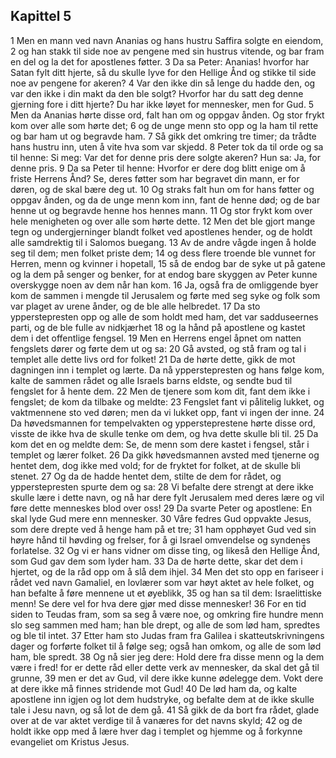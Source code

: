 ## Kapittel 5

1 Men en mann ved navn Ananias og hans hustru Saffira solgte en eiendom,
2 og han stakk til side noe av pengene med sin hustrus vitende, og bar fram en del og la det for apostlenes føtter.
3 Da sa Peter: Ananias! hvorfor har Satan fylt ditt hjerte, så du skulle lyve for den Hellige Ånd og stikke til side noe av pengene for akeren?
4 Var den ikke din så lenge du hadde den, og var den ikke i din makt da den ble solgt? Hvorfor har du satt deg denne gjerning fore i ditt hjerte? Du har ikke løyet for mennesker, men for Gud.
5 Men da Ananias hørte disse ord, falt han om og oppgav ånden. Og stor frykt kom over alle som hørte det;
6 og de unge menn sto opp og la ham til rette og bar ham ut og begravde ham.
7 Så gikk det omkring tre timer; da trådte hans hustru inn, uten å vite hva som var skjedd.
8 Peter tok da til orde og sa til henne: Si meg: Var det for denne pris dere solgte akeren? Hun sa: Ja, for denne pris.
9 Da sa Peter til henne: Hvorfor er dere dog blitt enige om å friste Herrens Ånd? Se, deres føtter som har begravet din mann, er for døren, og de skal bære deg ut.
10 Og straks falt hun om for hans føtter og oppgav ånden, og da de unge menn kom inn, fant de henne død; og de bar henne ut og begravde henne hos hennes mann.
11 Og stor frykt kom over hele menigheten og over alle som hørte dette.
12 Men det ble gjort mange tegn og undergjerninger blandt folket ved apostlenes hender, og de holdt alle samdrektig til i Salomos buegang.
13 Av de andre vågde ingen å holde seg til dem; men folket priste dem;
14 og dess flere troende ble vunnet for Herren, menn og kvinner i hopetall,
15 så de endog bar de syke ut på gatene og la dem på senger og benker, for at endog bare skyggen av Peter kunne overskygge noen av dem når han kom.
16 Ja, også fra de omliggende byer kom de sammen i mengde til Jerusalem og førte med seg syke og folk som var plaget av urene ånder, og de ble alle helbredet.
17 Da sto ypperstepresten opp og alle de som holdt med ham, det var sadduseernes parti, og de ble fulle av nidkjærhet
18 og la hånd på apostlene og kastet dem i det offentlige fengsel.
19 Men en Herrens engel åpnet om natten fengslets dører og førte dem ut og sa:
20 Gå avsted, og stå fram og tal i templet alle dette livs ord for folket!
21 Da de hørte dette, gikk de mot dagningen inn i templet og lærte. Da nå ypperstepresten og hans følge kom, kalte de sammen rådet og alle Israels barns eldste, og sendte bud til fengslet for å hente dem.
22 Men de tjenere som kom dit, fant dem ikke i fengslet; de kom da tilbake og meldte:
23 Fengslet fant vi pålitelig lukket, og vaktmennene sto ved døren; men da vi lukket opp, fant vi ingen der inne.
24 Da høvedsmannen for tempelvakten og yppersteprestene hørte disse ord, visste de ikke hva de skulle tenke om dem, og hva dette skulle bli til.
25 Da kom det en og meldte dem: Se, de menn som dere kastet i fengsel, står i templet og lærer folket.
26 Da gikk høvedsmannen avsted med tjenerne og hentet dem, dog ikke med vold; for de fryktet for folket, at de skulle bli stenet.
27 Og da de hadde hentet dem, stilte de dem for rådet, og ypperstepresten spurte dem og sa:
28 Vi befalte dere strengt at dere ikke skulle lære i dette navn, og nå har dere fylt Jerusalem med deres lære og vil føre dette menneskes blod over oss!
29 Da svarte Peter og apostlene: En skal lyde Gud mere enn mennesker.
30 Våre fedres Gud oppvakte Jesus, som dere drepte ved å henge ham på et tre;
31 ham opphøyet Gud ved sin høyre hånd til høvding og frelser, for å gi Israel omvendelse og syndenes forlatelse.
32 Og vi er hans vidner om disse ting, og likeså den Hellige Ånd, som Gud gav dem som lyder ham.
33 Da de hørte dette, skar det dem i hjertet, og de la råd opp om å slå dem ihjel.
34 Men det sto opp en fariseer i rådet ved navn Gamaliel, en lovlærer som var høyt aktet av hele folket, og han befalte å føre mennene ut et øyeblikk,
35 og han sa til dem: Israelittiske menn! Se dere vel for hva dere gjør med disse mennesker!
36 For en tid siden to Teudas fram, som sa seg å være noe, og omkring fire hundre menn slo seg sammen med ham; han ble drept, og alle de som lød ham, spredtes og ble til intet.
37 Etter ham sto Judas fram fra Galilea i skatteutskrivningens dager og forførte folket til å følge seg; også han omkom, og alle de som lød ham, ble spredt.
38 Og nå sier jeg dere: Hold dere fra disse menn og la dem være i fred! for er dette råd eller dette verk av mennesker, da skal det gå til grunne,
39 men er det av Gud, vil dere ikke kunne ødelegge dem. Vokt dere at dere ikke må finnes stridende mot Gud!
40 De lød ham da, og kalte apostlene inn igjen og lot dem hudstryke, og befalte dem at de ikke skulle tale i Jesu navn, og så lot de dem gå.
41 Så gikk de da bort fra rådet, glade over at de var aktet verdige til å vanæres for det navns skyld;
42 og de holdt ikke opp med å lære hver dag i templet og hjemme og å forkynne evangeliet om Kristus Jesus.
